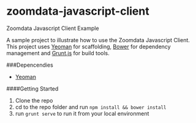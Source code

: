 zoomdata-javascript-client
==========================

Zoomdata Javascript Client Example

A sample project to illustrate how to use the Zoomdata Javascript Client. This project uses [Yeoman](http://yeoman.io/) for scaffolding, [Bower](http://bower.io/) for dependency management and [Grunt.js](http://gruntjs.com/) for build tools.

###Depencendies
* [Yeoman](http://yeoman.io/)

####Getting Started
1. Clone the repo
2. cd to the repo folder and run ```npm install && bower install```
3. run ```grunt serve``` to run it from your local environment
